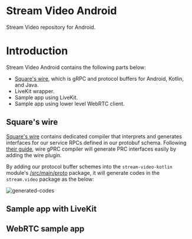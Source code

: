 # Stream Video Android

Stream Video repository for Android.


# Introduction

Stream Video Android contains the following parts below:

- [Square's wire](https://github.com/square/wire/), which is gRPC and protocol buffers for Android, Kotlin, and Java.
- LiveKit wrapper.
- Sample app using LiveKit.
- Sample app using lower level WebRTC client.

## Square's wire

[Square's wire](https://github.com/square/wire/) contains dedicated compiler that interprets and generates interfaces for our service RPCs defined in our protobuf schema. 
Following [their guide](https://square.github.io/wire/wire_grpc/), wire gPRC compiler will generate PRC interfaces easily by adding the wire plugin. <br>

By adding our protocol buffer schemes into the `stream-video-kotlin` module's [/src/main/proto](https://github.com/GetStream/video-android/tree/main/stream-video-kotlin/src/main/proto) package, it will generate codes in the `stream.video` package as the below:

![generated-codes](https://user-images.githubusercontent.com/24237865/177896853-32ef6d67-2566-49aa-b759-7b8f8a660007.png)


## Sample app with LiveKit


## WebRTC sample app

